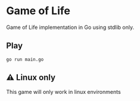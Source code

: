 # Game of Life
Game of Life implementation in Go using stdlib only.

## Play
```shell
go run main.go
```

## :warning: Linux only
This game will only work in linux environments
